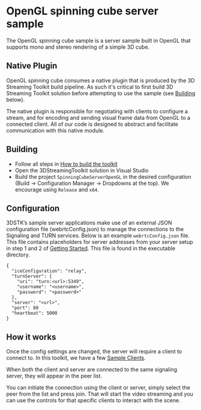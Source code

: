 # OpenGL spinning cube server sample
The OpenGL spinning cube sample is a server sample built in OpenGL that supports mono and stereo rendering of a simple 3D cube.

## Native Plugin

OpenGL spinning cube consumes a native plugin that is produced by the 3D Streaming Toolkit build pipeline. As such it's critical to first build 3D Streaming Toolkit solution before attempting to use the sample (see [Building](#building) below). 

The native plugin is responsible for negotiating with clients to configure a stream, and for encoding and sending visual frame data from OpenGL to a connected client. All of our code is designed to abstract and facilitate communication with this native module.

## Building

+ Follow all steps in [How to build the toolkit](https://3dstreamingtoolkit.github.io/docs-3dstk/#how-to-build-the-toolkit)
+ Open the 3DStreamingToolkit solution in Visual Studio
+ Build the project `SpinningCubeServerOpenGL` in the desired configuration (Build -> Configuration Manager -> Dropdowns at the top). We encourage using `Release` and `x64`.

## Configuration

3DSTK’s sample server applications make use of an external JSON configuration file (webrtcConfig.json) to manage the connections to the Signaling and TURN services. Below is an example `webrtcConfig.json` file. This file contains placeholders for server addresses from your server setup in step 1 and 2 of [Getting Started](https://3dstreamingtoolkit.github.io/docs-3dstk/#getting-started). This file is found in the executable directory.
```
{
  "iceConfiguration": "relay",
  "turnServer": {
    "uri": "turn:<url>:5349",
    "username": "<username>",
    "password": "<password>"
  },
  "server": "<url>",
  "port": 80
  "heartbeat": 5000
}
```

## How it works

Once the config settings are changed, the server will require a client to connect to. In this toolkit, we have a few [Sample Clients](https://github.com/3DStreamingToolkit/3DStreamingToolkit/tree/master/Samples/Client). 

When both the client and server are connected to the same signaling server, they will appear in the peer list. 

You can initiate the connection using the client or server, simply select the peer from the list and press join. That will start the video streaming and you can use the controls for that specific clients to interact with the scene. 


